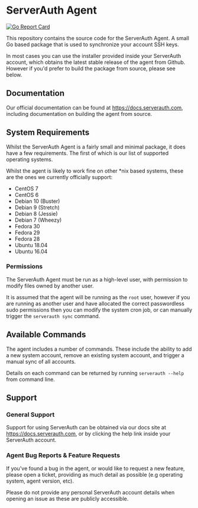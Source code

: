 # ServerAuth Agent

[![Go Report Card](https://goreportcard.com/badge/github.com/serverauth-com/serverauth-agent)](https://goreportcard.com/report/github.com/serverauth-com/serverauth-agent)

This repository contains the source code for the ServerAuth Agent. A small Go based package that is used to synchronize your account SSH keys.

In most cases you can use the installer provided inside your ServerAuth account, which obtains the latest stable release of the agent from Github. However if you'd prefer to build the package from source, please see below.

## Documentation

Our official documentation can be found at https://docs.serverauth.com, including documentation on building the agent from source.

## System Requirements

Whilst the ServerAuth Agent is a fairly small and minimal package, it does have a few requirements. The first of which is our list of supported operating systems.

Whilst the agent is likely to work fine on other *nix based systems, these are the ones we currently officially support:

* CentOS 7
* CentOS 6
* Debian 10 (Buster)
* Debian 9 (Stretch)
* Debian 8 (Jessie)
* Debian 7 (Wheezy)
* Fedora 30
* Fedora 29
* Fedora 28
* Ubuntu 18.04
* Ubuntu 16.04

### Permissions

The ServerAuth Agent must be run as a high-level user, with permission to modify files owned by another user.

It is assumed that the agent will be running as the `root` user, however if you are running as another user and have allocated the correct passwordless sudo permissions then you can modify the system cron job, or can manually trigger the `serverauth sync` command.


## Available Commands

The agent includes a number of commands. These include the ability to add a new system account, remove an existing system account, and trigger a manual sync of all accounts.

Details on each command can be returned by running `serverauth --help` from command line.

## Support

### General Support
Support for using ServerAuth can be obtained via our docs site at https://docs.serverauth.com, or by clicking the help link inside your ServerAuth account.

### Agent Bug Reports & Feature Requests
If you've found a bug in the agent, or would like to request a new feature, please open a ticket, providing as much detail as possible (e.g operating system, agent version, etc).

Please do not provide any personal ServerAuth account details when opening an issue as these are publicly accessible.

